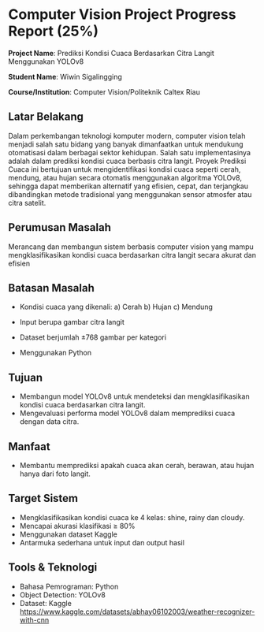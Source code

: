 # Computer Vision Project Progress Report (25%)

**Project Name**: Prediksi Kondisi Cuaca Berdasarkan Citra Langit Menggunakan YOLOv8

**Student Name**: Wiwin Sigalingging 

**Course/Institution**: Computer Vision/Politeknik Caltex Riau  

## Latar Belakang
Dalam perkembangan teknologi komputer modern, computer vision telah menjadi salah satu bidang yang banyak dimanfaatkan untuk mendukung otomatisasi dalam berbagai sektor kehidupan. Salah satu implementasinya adalah dalam prediksi kondisi cuaca berbasis citra langit. Proyek Prediksi Cuaca ini bertujuan untuk mengidentifikasi kondisi cuaca seperti cerah, mendung, atau hujan secara otomatis menggunakan algoritma YOLOv8, sehingga dapat memberikan alternatif yang efisien, cepat, dan terjangkau dibandingkan metode tradisional yang menggunakan sensor atmosfer atau citra satelit.

## Perumusan Masalah
 Merancang dan membangun sistem berbasis computer vision yang mampu mengklasifikasikan kondisi cuaca berdasarkan citra langit secara akurat dan efisien

## Batasan Masalah
- Kondisi cuaca yang dikenali:
    a) Cerah
    b) Hujan
    c) Mendung
   

- Input berupa gambar citra langit
- Dataset berjumlah ±768 gambar per kategori
- Menggunakan Python
  
## Tujuan
- Membangun model YOLOv8 untuk mendeteksi dan mengklasifikasikan kondisi cuaca berdasarkan citra langit.
- Mengevaluasi performa model YOLOv8 dalam memprediksi cuaca dengan data citra.

## Manfaat
- Membantu memprediksi apakah cuaca akan cerah, berawan, atau hujan hanya dari foto langit.

## Target Sistem
- Mengklasifikasikan kondisi cuaca ke 4 kelas: shine, rainy dan cloudy.
- Mencapai akurasi klasifikasi ≥ 80%
- Menggunakan dataset Kaggle
- Antarmuka sederhana untuk input dan output hasil

## Tools & Teknologi
- Bahasa Pemrograman: Python
- Object Detection: YOLOv8
- Dataset: Kaggle https://www.kaggle.com/datasets/abhay06102003/weather-recognizer-with-cnn

